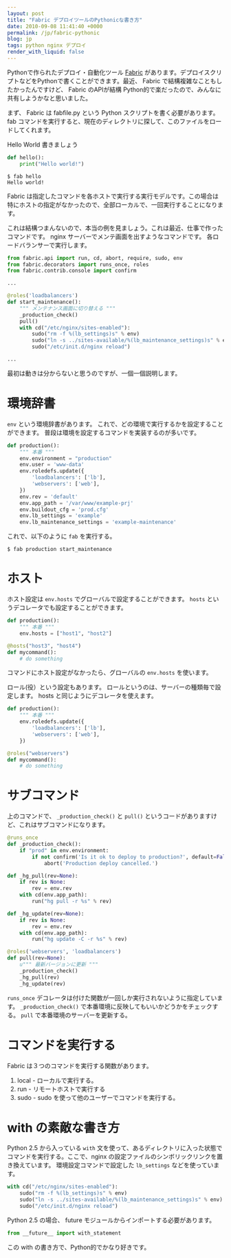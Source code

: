 ```yaml
---
layout: post
title: "Fabric デプロイツールのPythonicな書き方"
date: 2010-09-08 11:41:40 +0000
permalink: /jp/fabric-pythonic
blog: jp
tags: python nginx デプロイ
render_with_liquid: false
---
```


Pythonで作られたデプロイ・自動化ツール [Fabric](http://www.fabfile.org/)
があります。デプロイスクリプトなどをPythonで書くことができます。最近、
Fabric で結構複雑なこともしたかったんですけど、 Fabric のAPIが結構
Python的で楽だったので、みんなに共有しようかなと思いました。

まず、 Fabric は fabfile.py という Python スクリプトを書く必要があります。 fab
コマンドを実行すると、現在のディレクトリに探して、このファイルをロードしてくれます。

Hello World 書きましょう

```python
def hello():
    print("Hello world!")
```

```text
$ fab hello
Hello world!
```

Fabric
は指定したコマンドを各ホストで実行する実行モデルです。この場合は特にホストの指定がなかったので、全部ローカルで、一回実行することになります。

これは結構つまんないので、本当の例を見ましょう。これは最近、仕事で作ったコマンドです。 nginx
サーバーでメンテ画面を出すようなコマンドです。
各ロードバランサーで実行します。

```python
from fabric.api import run, cd, abort, require, sudo, env
from fabric.decorators import runs_once, roles
from fabric.contrib.console import confirm

...

@roles('loadbalancers')
def start_maintenance():
    """ メンテナンス画面に切り替える """
    _production_check()
    pull()
    with cd("/etc/nginx/sites-enabled"):
        sudo("rm -f %(lb_settings)s" % env)
        sudo("ln -s ../sites-available/%(lb_maintenance_settings)s" % env)
        sudo("/etc/init.d/nginx reload")

...
```

最初は動きは分からないと思うのですが、一個一個説明します。

# 環境辞書

`env` という環境辞書があります。 これで、どの環境で実行するかを設定することができます。
普段は環境を設定するコマンドを実装するのが多いです。

```python
def production():
    """ 本番 """
    env.environment = "production"
    env.user = 'www-data'
    env.roledefs.update({
        'loadbalancers': ['lb'],
        'webservers': ['web'],
    })
    env.rev = 'default'
    env.app_path = '/var/www/example-prj'
    env.buildout_cfg = 'prod.cfg'
    env.lb_settings = 'example'
    env.lb_maintenance_settings = 'example-maintenance'
```

これで、以下のように `fab` を実行する。

```text
$ fab production start_maintenance
```

# ホスト

ホスト設定は `env.hosts` でグローバルで設定することができます。 `hosts` というデコレータでも設定することができます。

```python
def production():
    """ 本番 """
    env.hosts = ["host1", "host2"]

@hosts("host3", "host4")
def mycommand():
    # do something
```

コマンドにホスト設定がなかったら、グローバルの `env.hosts` を使います。

ロール(役）という設定もあります。 ロールというのは、サーバーの種類毎で設定します。 hosts と同じようにデコレータを使えます。

```python
def production():
    """ 本番 """
    env.roledefs.update({
        'loadbalancers': ['lb'],
        'webservers': ['web'],
    })

@roles("webservers")
def mycommand():
    # do something
```

# サブコマンド

上のコマンドで、 `_production_check()` と `pull()` というコードがありますけど、これはサブコマンドになります。

```python
@runs_once
def _production_check():
    if "prod" in env.environment:
        if not confirm('Is it ok to deploy to production?', default=False):
            abort('Production deploy cancelled.')

def _hg_pull(rev=None):
    if rev is None:
        rev = env.rev
    with cd(env.app_path):
        run("hg pull -r %s" % rev)

def _hg_update(rev=None):
    if rev is None:
        rev = env.rev
    with cd(env.app_path):
        run("hg update -C -r %s" % rev)

@roles('webservers', 'loadbalancers')
def pull(rev=None):
    u""" 最新バージョンに更新 """
    _production_check()
    _hg_pull(rev)
    _hg_update(rev)
```

`runs_once` デコレータは付けた関数が一回しか実行されないように指定しています。 `_production_check()`
で本番環境に反映してもいいかどうかをチェックする。 `pull` で本番環境のサーバーを更新する。

# コマンドを実行する

Fabric は３つのコマンドを実行する関数があります。

1.  local - ローカルで実行する。
2.  run - リモートホストで実行する
3.  sudo - sudo を使って他のユーザーでコマンドを実行する。

# with の素敵な書き方

Python 2.5 から入っている `with` 文を使って、あるディレクトリに入った状態でコマンドを実行する。ここで、nginx
の設定ファイルのシンボリックリンクを置き換えています。 環境設定コマンドで設定した `lb_settings`
などを使っています。

```python
with cd("/etc/nginx/sites-enabled"):
    sudo("rm -f %(lb_settings)s" % env)
    sudo("ln -s ../sites-available/%(lb_maintenance_settings)s" % env)
    sudo("/etc/init.d/nginx reload")
```

Python 2.5 の場合、 future モジュールからインポートする必要があります。

```python
from __future__ import with_statement
```

この with の書き方で、Python的でかなり好きです。

